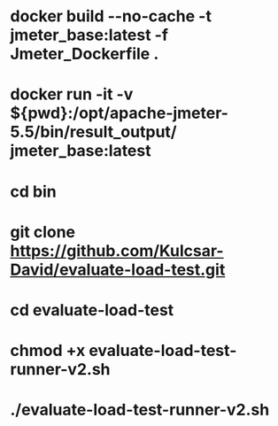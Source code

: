 # docker build --no-cache -t jmeter_base:latest -f Jmeter_Dockerfile .

<!-- # docker run -it jmeter_base:latest -->

# docker run -it -v ${pwd}<local-volume-folder>:/opt/apache-jmeter-5.5/bin/result_output/ jmeter_base:latest

# cd bin

# git clone https://github.com/Kulcsar-David/evaluate-load-test.git

# cd evaluate-load-test

# chmod +x evaluate-load-test-runner-v2.sh

# ./evaluate-load-test-runner-v2.sh
